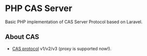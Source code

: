 # PHP CAS Server

Basic PHP implementation of CAS Server Protocol based on Laravel.

## About CAS

* [CAS protocol]([https://github.com/apereo/cas]) v1/v2/v3 (proxy is supported now!).
